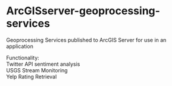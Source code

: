 # ArcGISserver-geoprocessing-services
Geoprocessing Services published to ArcGIS Server for use in an application

Functionality: <br>
Twitter API sentiment analysis<br>
USGS Stream Monitoring<br>
Yelp Rating Retrieval<br>
